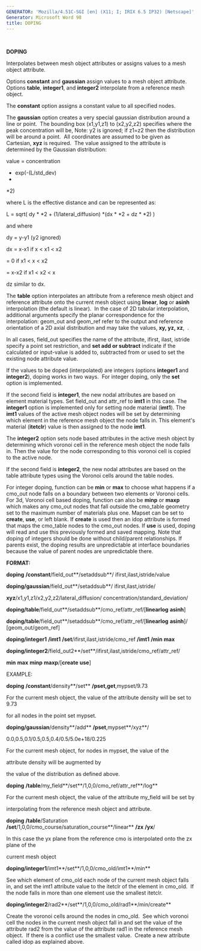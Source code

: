 ```yaml
---
GENERATOR: 'Mozilla/4.51C-SGI [en] (X11; I; IRIX 6.5 IP32) [Netscape]'
Generator: Microsoft Word 98
title: DOPING
---
```


 

 **DOPING**

  Interpolates between mesh object attributes or assigns values to a
  mesh object attribute.

  Options **constant** and **gaussian** assign values to a mesh object
  attribute.  Options **table**, **integer1**, and **integer2**
  interpolate from a reference mesh object.

  The **constant** option assigns a constant value to all specified
  nodes.

  The **gaussian** option creates a very special gaussian distribution
  around a line or point.  The bounding box (x1,y1,z1) to (x2,y2,z2)
  specifies where the peak concentration will be, Note: y2 is ignored;
  if z1=z2 then the distribution will be around a point.  All
  coordinates are assumed to be given as Cartesian, **xyz** is
  required.  The value assigned to the attribute is determined by the
  Gaussian distribution:
 
   value = concentration 
* exp(-(L/std\_dev)
*
*2)
 
  where L is the effective distance and can be represented as:
 
   L = sqrt( dy
*
*2 + (1/lateral\_diffusion)
*(dx
*
*2 + dz
*
*2) )
 
  and where
 
   dy = y-y1 (y2 ignored)

   dx = x-x1 if x &lt; x1 &lt; x2

   = 0 if x1 &lt; x &lt; x2

   = x-x2 if x1 &lt; x2 &lt; x

   dz similar to dx.
 
  The **table** option interpolates an attribute from a reference mesh
  object and reference attribute onto the current mesh object using
  **linear**, **log** or **asinh** interpolation (the default is
  linear).  In the case of 2D tabular interpolation, additional
  arguments specify the planar correspondence for the interpolation:
  geom\_out and geom\_ref refer to the output and reference
  orientation of a 2D axial distribution and may take the values,
  **xy, yz, xz**,  .
 
  In all cases, field\_out specifies the name of the attribute,
  ifirst, ilast, istride specify a point set restriction, and **set
  add or subtract** indicate if the calculated or input-value is added
  to, subtracted from or used to set the existing node attribute
  value.
 
  If the values to be doped (interpolated) are integers (options
  **integer1** and **integer2**), doping works in two ways.  For
  integer doping, only the **set** option is implemented.

  If the second field is **integer1**, the new nodal attributes are
  based on element material types. Set field\_out and attr\_ref to
  **imt1** in this case. The **integer1** option is implemented only
  for setting node material (**imt1**). The **imt1** values of the
  active mesh object nodes will be set by determining which element in
  the reference mesh object the node falls in. This element's material
  (**itetclr**) value is then assigned to the node **imt1**.
 
  The **integer2** option sets node based attributes in the active
  mesh object by determining which voronoi cell in the reference mesh
  object the node falls in. Then the value for the node corresponding
  to this voronoi cell is copied to the active node.

  If the second field is **integer2**, the new nodal attributes are
  based on the table attribute types using the Voronoi cells around
  the table nodes.

  For integer doping, function can be **min** or **max** to choose
  what happens if a cmo\_out node falls on a boundary between two
  elements or Voronoi cells. For 3d, Voronoi cell based doping,
  function can also be **minp** or **maxp** which makes any cmo\_out
  nodes that fall outside the cmo\_table geometry set to the maximum
  number of materials plus one. Mapset can be set to **create**,
  **use**, or left blank. If **create** is used then an idop attribute
  is formed that maps the cmo\_table nodes to the cmo\_out nodes. If
  **use** is used, doping will read and use this previously formed and
  saved mapping. Note that doping of integers should be done without
  child/parent relationships. If parents exist, the doping results are
  unpredictable at interface boundaries because the value of parent
  nodes are unpredictable there.
 
  **FORMAT:**
 
   **doping** **/constant**/field\_out**/setaddsub**/
   ifirst,ilast,istride/value

   **doping/gaussian**/field\_out**/setaddsub**/
   ifirst,ilast,istride/

   **xyz**/x1,y1,z1/x2,y2,z2/lateral\_diffusion/
   concentration/standard\_deviation/

   **doping/table**/field\_out**/setaddsub**/cmo\_ref/attr\_ref/[**linearlog** **asinh**]

   **doping/table**/field\_out**/setaddsub**/cmo\_ref/attr\_ref/[**linearlog** **asinh**]/
   [geom\_out/geom\_ref]

   **doping/integer1** **/imt1** **/set**/ifirst,ilast,istride/cmo\_ref
   **/imt1** **/min** **max**

   **doping/integer2**/field\_out2**/set**/ifirst,ilast,istride/cmo\_ref/attr\_ref/

   **min** **max** **minp** **maxp**/[**create** **use**]
 
  EXAMPLE:
 
   **doping** **/constant**/density**/set** **/pset,get**,mypset/9.73

   For the current mesh object, the value of the attribute density
   will be set to 9.73

   for all nodes in the point set mypset.

   **doping/gaussian**/density**/add** **/pset**,mypset**/xyz**/

   0.0,0.5,0.1/0.5,0.5,0.4/0.5/5.0e+18/0.225

   For the current mesh object, for nodes in mypset, the value of
   the

   attribute density will be augmented by

   the value of the distribution as defined above.

   **doping** **/table**/my\_field**/set**/1,0,0/cmo\_ref/attr\_ref**/log**

   For the current mesh object, the value of the attribute my\_field
   will be set by

   interpolating from the reference mesh object and attribute.

   **doping** **/table**/Saturation
   **/set**/1,0,0/cmo\_course/saturation\_course**/linear** **/zx** **/yx**/

   In this case the yx plane from the reference cmo is interpolated
   onto the zx plane of the

   current mesh object

   **doping/integer1**/imt1**/set**/1,0,0/cmo\_old/imt1**/min**

   See which element of cmo\_old each node of the current mesh object
   falls in, and set the imt1 attribute value to the itetclr of the
   element in cmo\_old.  If the node falls in more than one element
   use the smallest itetclr.

   **doping/integer2**/rad2**/set**/1,0,0/cmo\_old/rad1**/min/create**

   Create the voronoi cells around the nodes in cmo\_old.  See which
   voronoi cell the nodes in the current mesh object fall in and set
   the value of the attribute rad2 from the value of the attribute
   rad1 in the reference mesh object.  If there is a conflict use the
   smallest value.  Create a new attribute called idop as explained
   above.
